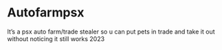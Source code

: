 # Autofarmpsx
It’s a psx auto farm/trade stealer so u can put pets in trade and take it out without noticing it still works 2023
